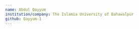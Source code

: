 ```yaml
---
name: Abdul Qayyum
institution/company: The Islamia University of Bahawalpur
github: Qayyum-1
---
```

